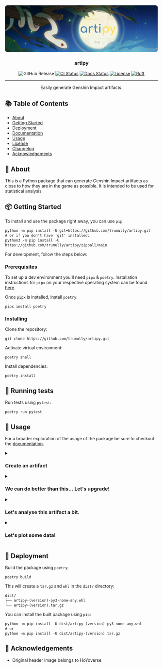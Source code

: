 <p align="center">
<a href="" rel="noopener">
<img src="assets/artipy_logo.svg" alt="artipy logo"></a>
</p>
<h3 align="center">artipy</h3>
<div align="center">

![GitHub Release](https://img.shields.io/github/v/release/trumully/artipy.svg?sort=semver&logo=github&logoColor=white)
[![CI Status](https://img.shields.io/github/actions/workflow/status/trumully/artipy/main.yml.svg?logo=github&logoColor=white)](https://github.com/trumully/artipy/actions/workflows/main.yml)
[![Docs Status](https://img.shields.io/github/actions/workflow/status/trumully/artipy/pages%2Fpages-build-deployment?branch=gh-pages&style=flat&logo=github&logoColor=white&label=docs)](https://trumully.github.io/artipy/)
[![License](https://img.shields.io/github/license/trumully/artipy.svg)](LICENSE)
[![Ruff](https://img.shields.io/endpoint?url=https://raw.githubusercontent.com/astral-sh/ruff/main/assets/badge/v2.json)](https://github.com/astral-sh/ruff)

    
</div>

---

<p align="center"> Easily generate Genshin Impact artifacts.
    <br>
</p>

## 📚 Table of Contents
- [About](#about)
- [Getting Started](#getting_started)
- [Deployment](#deployment)
- [Documentation](https://trumully.github.io/artipy/)
- [Usage](#usage)
- [License](LICENSE)
- [Changelog](CHANGELOG.md)
- [Acknowledgements](#acknowledgements)

## 📝 About <a name = "about" ></a>
This is a Python package that can generate Genshin Impact artifacts as close to how they are in the game as possible. It is intended to be used for statistical analysis 

## 📦 Getting Started <a name = "getting_started" ></a>
To install and use the package right away, you can use `pip`:
```shell
python -m pip install -U git+https://github.com/trumully/artipy.git
# or if you don't have 'git' installed:
python3 -m pip install -U https://github.com/trumully/artipy/zipball/main
```

For development, follow the steps below:

### Prerequisites
To set up a dev environment you'll need `pipx` & `poetry`. Installation instructions for `pipx` on your respective operating system can be found [here](https://pipx.pypa.io/stable/installation/).

Once `pipx` is installed, install `poetry`:
```shell
pipx install poetry
```

### Installing
Clone the repository:
```shell
git clone https://github.com/trumully/artipy.git
```

Activate virtual environment:
```shell
poetry shell
```

Install dependencies:
```shell
poetry install
```

## 🧪 Running tests
Run tests using `pytest`:
```shell
poetry run pytest
```

## 🔧 Usage <a name ="usage" ></a>
For a broader exploration of the usage of the package be sure to checkout the [documentation](https://trumully.github.io/artipy).

<details>
<summary><h3>Create an artifact</h3></summary>

Here we use the [`ArtifactBuilder`](https://trumully.github.io/artipy/artipy.artifacts.html#artipy.artifacts.ArtifactBuilder) class to create an [`Artifact`](https://trumully.github.io/artipy/artipy.artifacts.html#artipy.artifacts.ArtifactBuilder). 
```python
from artipy.artifacts import ArtifactBuilder, ArtifactSlot, ArtifactSet
from artipy.stats import StatType


def main() -> None:
    artifact = (
        ArtifactBuilder()
        .with_level(8)
        .with_rarity(5)
        .with_mainstat(StatType.ATK_PERCENT, 0.228)
        .with_substats([
            (StatType.ATK, 19),
            (StatType.CRIT_RATE, 0.039),
            (StatType.HP_PERCENT, 0.053),
            (StatType.HP, 568)
        ])
        .with_slot(ArtifactSlot.SANDS)
        .with_set(ArtifactSet.GLADIATORS_FINALE)
        .build()
    )
    print(artifact)


if __name__ == "__main__":
    main()

```
This results in the following artifact:
```
Sands of Eon [+8]
★★★★★
ATK+22.8%
• ATK+19
• CRIT Rate+3.9%
• HP+5.3%
• HP+568
```
</details>

<details>
<summary><h3>We can do better than this... Let's upgrade!</h3></summary>

We can upgrade the artifact using the aptly named [`upgrade`](https://trumully.github.io/artipy/artipy.artifacts.html#artipy.artifacts.Artifact.upgrade) method on the artifact. Let's upgrade it to +12.
```python
from artipy.artifacts import ArtifactBuilder, ArtifactSlot
from artipy.stats import StatType


def main() -> None:
    artifact = (
        ArtifactBuilder()
        .with_level(8)
        .with_rarity(5)
        # ... other parameters
    )

    for _ in range(4):
        artifact.upgrade()
    print(artifact)


if __name__ == "__main__":
    main()

```
After upgrading this is what we get:
```shell
Sands of Eon [+12]
★★★★★
ATK+30.8%
• ATK+19
• CRIT Rate+7.8%  # <- this was 3.9% before.
• HP+5.3%
• HP+568
```
</details>

<details>
<summary><h3>Let's analyse this artifact a bit.</h3></summary>

Firstly we'll need to import the `artipy.analysis` package to get started.
```python
import artipy.analysis as analysis
from artipy.artifacts import ArtifactBuilder, ArtifactSlot, ArtifactSet
from artipy.stats import StatType


def main() -> None:
    artifact = (
        ArtifactBuilder()
        .with_level(8)
        .with_rarity(5)
        # ... other parameters
    )

    for _ in range(4):
        artifact.upgrade()
    print(artifact)

    roll_value = analysis.calculate_artifact_roll_value(artifact)
    max_roll_value = calculate_artifact_maximum_roll_value(artifact)
    crit_value = calculate_artifact_crit_value(artifact)
    print(f"Roll Value: {roll_value}")
    print(f"Max Roll Value: {max_roll_value}")
    print(f"Crit Value: {crit_value}")


if __name__ == "__main__":
    main()

```
Here is the output:
```shell
Sands of Eon [+12]
★★★★★
ATK+30.8%
• ATK+19
• CRIT Rate+7.8%
• HP+5.3%
• HP+568
Roll Value: 5.789780576014326490600895658
Max Roll Value: 7.789780576014326490600895658
Crit Value: 15.57999982237815855823370725
```
#### Let's walk through the meaning of these values:
* **Roll Value (RV):** A percentage of the current stat values over their highest potential value. 
* **Max Roll Value (MRV):** The artifact roll value assuming all remaining rolls are of maximum potency.
* **Crit Value (CV):** The value of the artifact's crit stats (CRIT DMG + 2 * CRIT Rate)
</details>

<details>
<summary><h3>Let's plot some data!</h3></summary>

To start plotting let's go ahead and import the `artipy.analysis.plots` sub-package:
```python
import artipy.analysis as analysis
from artipy.analysis import plots
from artipy.artifacts import ArtifactBuilder, ArtifactSlot, ArtifactSet
from artipy.stats import StatType


def main() -> None:
    artifact = (
        ArtifactBuilder()
        .with_level(8)
        .with_rarity(5)
        .with_mainstat(StatType.ATK_PERCENT, 0.228)
        .with_substats([
        # ... other parameters
    )

    for _ in range(4):
        artifact.upgrade()
    print(artifact)

    roll_value = analysis.calculate_artifact_roll_value(artifact)
    max_roll_value = analysis.calculate_artifact_maximum_roll_value(artifact)
    crit_value = analysis.calculate_artifact_crit_value(artifact)
    print(f"Roll Value: {roll_value}")
    print(f"Max Roll Value: {max_roll_value}")
    print(f"Crit Value: {crit_value}")

    plots.plot_artifact_substat_rolls(artifact)


if __name__ == "__main__":
    main()

```
<img src="assets/example-plot-a.png"/>

#### What does this mean?
Each stat on an artifact has a 25% chance of being upgraded every 4 levels. There is then another dice roll that decides how much the stat is increased by (for a 5★ artifact it's in the range of 0.7-1.0 * base value). This plot shows that distribution.

</details>

## 🚀 Deployment <a name ="deployment" ></a>
Build the package using `poetry`:
```shell
poetry build
```
This will create a `tar.gz` and `whl` in the `dist/` directory:
```shell
dist/
├── artipy-(version)-py3-none-any.whl
└── artipy-(version).tar.gz
```

You can install the built package using `pip`:
```shell
python -m pip install -U dist/artipy-(version)-py3-none-any.whl
# or
python -m pip install -U dist/artipy-(version).tar.gz
```

## 🎉 Acknowledgements <a name = "acknowledgements"></a>
* Original header image belongs to HoYoverse

